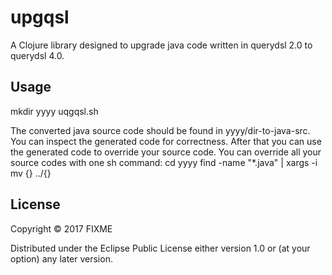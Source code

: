 # upgqsl

A Clojure library designed to upgrade java code written in querydsl 2.0 to querydsl 4.0.

## Usage

mkdir yyyy
uqgqsl.sh <dir-to-java-src>

The converted java source code should be found in yyyy/dir-to-java-src. You can inspect the generated code for correctness. After that you can use the generated code to override your source code.
You can override all your source codes with one sh command:
cd yyyy
find <dir-to-java-src> -name "*.java" | xargs -i mv {} ../{}

## License

Copyright © 2017 FIXME

Distributed under the Eclipse Public License either version 1.0 or (at
your option) any later version.
